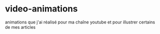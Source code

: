 # video-animations
animations que j'ai réalisé pour ma chaîne youtube et pour illustrer certains de mes articles
